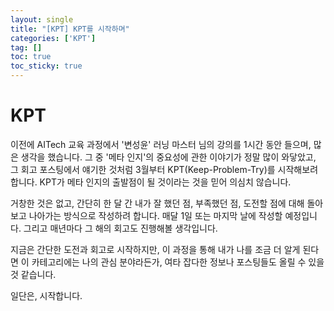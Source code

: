 ```yaml
---
layout: single
title: "[KPT] KPT를 시작하며"
categories: ['KPT']
tag: []
toc: true
toc_sticky: true
---
```




# KPT

이전에 AITech 교육 과정에서 '변성윤' 러닝 마스터 님의 강의를 1시간 동안 들으며, 많은 생각을 했습니다. 그 중 '메타 인지'의 중요성에 관한 이야기가 정말 많이 와닿았고, 그 회고 포스팅에서 얘기한 것처럼 3월부터 KPT(Keep-Problem-Try)를 시작해보려 합니다. KPT가 메타 인지의 출발점이 될 것이라는 것을 믿어 의심치 않습니다. 

거창한 것은 없고, 간단히 한 달 간 내가 잘 했던 점, 부족했던 점, 도전할 점에 대해 돌아보고 나아가는 방식으로 작성하려 합니다. 매달 1일 또는 마지막 날에 작성할 예정입니다. 그리고 매년마다 그 해의 회고도 진행해볼 생각입니다. 

지금은 간단한 도전과 회고로 시작하지만, 이 과정을 통해 내가 나를 조금 더 알게 된다면 이 카테고리에는 나의 관심 분야라든가, 여타 잡다한 정보나 포스팅들도 올릴 수 있을 것 같습니다. 

일단은, 시작합니다. 